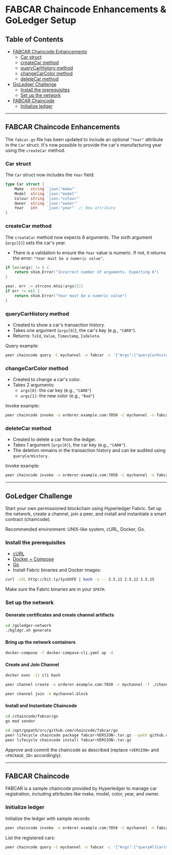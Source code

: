 # FABCAR Chaincode Enhancements & GoLedger Setup

## Table of Contents

- [FABCAR Chaincode Enhancements](#fabcar-chaincode-enhancements)
  - [Car struct](#car-struct)
  - [createCar method](#createcar-method)
  - [queryCarHistory method](#querycarhistory-method)
  - [changeCarColor method](#changecarcolor-method)
  - [deleteCar method](#deletecar-method)
- [GoLedger Challenge](#goledger-challenge)
  - [Install the prerequisites](#install-the-prerequisites)
  - [Set up the network](#set-up-the-network)
- [FABCAR Chaincode](#fabcar-chaincode)
  - [Initialize ledger](#initialize-ledger)

---

## FABCAR Chaincode Enhancements

The `fabcar.go` file has been updated to include an optional `"Year"` attribute in the `Car` struct. It's now possible to provide the car's manufacturing year using the `createCar` method.

### Car struct

The `Car` struct now includes the `Year` field:

```go
type Car struct {
	Make   string `json:"make"`
	Model  string `json:"model"`
	Colour string `json:"colour"`
	Owner  string `json:"owner"`
	Year   int    `json:"year"` // New attribute
}
```

### createCar method

The `createCar` method now expects 6 arguments. The sixth argument (`args[5]`) sets the car's year.

- There is a validation to ensure the `Year` value is numeric. If not, it returns the error: `"Year must be a numeric value"`.

```go
if len(args) != 6 {
	return shim.Error("Incorrect number of arguments. Expecting 6")
}

year, err := strconv.Atoi(args[5])
if err != nil {
	return shim.Error("Year must be a numeric value")
}
```

### queryCarHistory method

- Created to show a car's transaction history.
- Takes one argument (`args[0]`), the car's key (e.g., `"CAR0"`).
- Returns: `TxId`, `Value`, `Timestamp`, `IsDelete`.

Query example:

```bash
peer chaincode query -C mychannel -n fabcar -c '{"Args":["queryCarHistory", "CAR0"]}'
```

### changeCarColor method

- Created to change a car's color.
- Takes 2 arguments:
  - `args[0]`: the car key (e.g., `"CAR0"`)
  - `args[1]`: the new color (e.g., `"Red"`)

Invoke example:

```bash
peer chaincode invoke -o orderer.example.com:7050 -C mychannel -n fabcar -c '{"function":"changeCarColor","Args":["CAR0", "Red"]}' --waitForEvent --tls --cafile /opt/gopath/src/github.com/hyperledger/fabric/peer/crypto/ordererOrganizations/example.com/orderers/orderer.example.com/msp/tlscacerts/tlsca.example.com-cert.pem --peerAddresses peer0.org1.example.com:7051 --tlsRootCertFiles /opt/gopath/src/github.com/hyperledger/fabric/peer/crypto/peerOrganizations/org1.example.com/peers/peer0.org1.example.com/t...
```

### deleteCar method

- Created to delete a car from the ledger.
- Takes 1 argument (`args[0]`), the car key (e.g., `"CAR0"`).
- The deletion remains in the transaction history and can be audited using `queryCarHistory`.

Invoke example:

```bash
peer chaincode invoke -o orderer.example.com:7050 -C mychannel -n fabcar -c '{"function":"deleteCar","Args":["CAR0"]}' --waitForEvent --tls --cafile /opt/gopath/src/github.com/hyperledger/fabric/peer/crypto/ordererOrganizations/example.com/orderers/orderer.example.com/msp/tlscacerts/tlsca.example.com-cert.pem --peerAddresses peer0.org1.example.com:7051 --tlsRootCertFiles /opt/gopath/src/github.com/hyperledger/fabric/peer/crypto/peerOrganizations/org1.example.com/peers/peer0.org1.example.com/tls/ca.crt
```

---

## GoLedger Challenge

Start your own permissioned blockchain using Hyperledger Fabric. Set up the network, create a channel, join a peer, and install and instantiate a smart contract (chaincode).

Recommended environment: UNIX-like system, cURL, Docker, Go.

### Install the prerequisites

- [cURL](https://curl.haxx.se/download.html)
- [Docker + Compose](https://www.docker.com/)
- [Go](https://golang.org/dl/)
- Install Fabric binaries and Docker images:

```bash
curl -sSL http://bit.ly/2ysbOFE | bash -s -- 2.5.12 2.5.12 1.5.15
```

Make sure the Fabric binaries are in your `$PATH`.

### Set up the network

#### Generate certificates and create channel artifacts

```bash
cd /goledger-network
./bgldgr.sh generate
```

#### Bring up the network containers

```bash
docker-compose -f docker-compose-cli.yaml up -d
```

#### Create and Join Channel

```bash
docker exec -it cli bash

peer channel create -o orderer.example.com:7050 -c mychannel -f ./channel-artifacts/channel.tx --tls --cafile /opt/gopath/src/github.com/hyperledger/fabric/peer/crypto/ordererOrganizations/example.com/orderers/orderer.example.com/msp/tlscacerts/tlsca.example.com-cert.pem

peer channel join -b mychannel.block
```

#### Install and Instantiate Chaincode

```bash
cd /chaincode/fabcar/go
go mod vendor

cd /opt/gopath/src/github.com/chaincode/fabcar/go
peer lifecycle chaincode package fabcar<VERSION>.tar.gz --path github.com/chaincode/fabcar/go/ --lang golang --label fabcar_<VERSION>
peer lifecycle chaincode install fabcar<VERSION>.tar.gz
```

Approve and commit the chaincode as described (replace `<VERSION>` and `<PACKAGE_ID>` accordingly).

---

## FABCAR Chaincode

FABCAR is a sample chaincode provided by Hyperledger to manage car registration, including attributes like make, model, color, year, and owner.

### Initialize ledger

Initialize the ledger with sample records:

```bash
peer chaincode invoke -o orderer.example.com:7050 -C mychannel -n fabcar -c '{"function":"initLedger","Args":[]}' --waitForEvent --tls --cafile /opt/gopath/src/github.com/hyperledger/fabric/peer/crypto/ordererOrganizations/example.com/orderers/orderer.example.com/msp/tlscacerts/tlsca.example.com-cert.pem --peerAddresses peer0.org1.example.com:7051 --tlsRootCertFiles /opt/gopath/src/github.com/hyperledger/fabric/peer/crypto/peerOrganizations/org1.example.com/peers/peer0.org1.example.com/tls/ca.crt
```

List the registered cars:

```bash
peer chaincode query -C mychannel -n fabcar -c '{"Args":["queryAllCars"]}'
```
